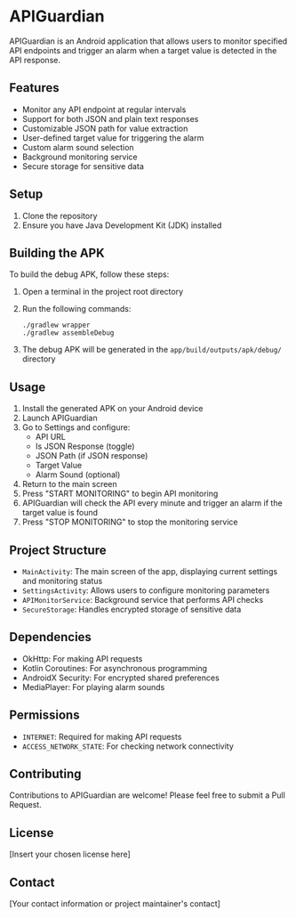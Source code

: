 # APIGuardian

APIGuardian is an Android application that allows users to monitor specified API endpoints and trigger an alarm when a target value is detected in the API response.

## Features

- Monitor any API endpoint at regular intervals
- Support for both JSON and plain text responses
- Customizable JSON path for value extraction
- User-defined target value for triggering the alarm
- Custom alarm sound selection
- Background monitoring service
- Secure storage for sensitive data

## Setup

1. Clone the repository
2. Ensure you have Java Development Kit (JDK) installed

## Building the APK

To build the debug APK, follow these steps:

1. Open a terminal in the project root directory
2. Run the following commands:

   ```
   ./gradlew wrapper
   ./gradlew assembleDebug
   ```

3. The debug APK will be generated in the `app/build/outputs/apk/debug/` directory

## Usage

1. Install the generated APK on your Android device
2. Launch APIGuardian
3. Go to Settings and configure:
   - API URL
   - Is JSON Response (toggle)
   - JSON Path (if JSON response)
   - Target Value
   - Alarm Sound (optional)
4. Return to the main screen
5. Press "START MONITORING" to begin API monitoring
6. APIGuardian will check the API every minute and trigger an alarm if the target value is found
7. Press "STOP MONITORING" to stop the monitoring service

## Project Structure

- `MainActivity`: The main screen of the app, displaying current settings and monitoring status
- `SettingsActivity`: Allows users to configure monitoring parameters
- `APIMonitorService`: Background service that performs API checks
- `SecureStorage`: Handles encrypted storage of sensitive data

## Dependencies

- OkHttp: For making API requests
- Kotlin Coroutines: For asynchronous programming
- AndroidX Security: For encrypted shared preferences
- MediaPlayer: For playing alarm sounds

## Permissions

- `INTERNET`: Required for making API requests
- `ACCESS_NETWORK_STATE`: For checking network connectivity

## Contributing

Contributions to APIGuardian are welcome! Please feel free to submit a Pull Request.

## License

[Insert your chosen license here]

## Contact

[Your contact information or project maintainer's contact]
